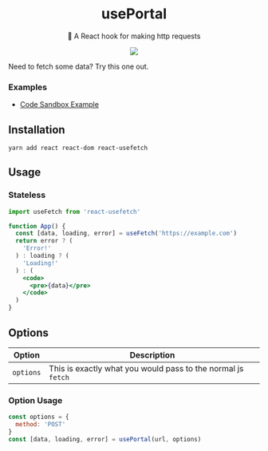 <h1 align="center">usePortal</h1>
<p align="center">🐶 A React hook for making http requests</p>
<p align="center">
    <a href="https://github.com/alex-cory/react-useportal/pulls">
      <img src="https://camo.githubusercontent.com/d4e0f63e9613ee474a7dfdc23c240b9795712c96/68747470733a2f2f696d672e736869656c64732e696f2f62616467652f5052732d77656c636f6d652d627269676874677265656e2e737667" />
    </a>
</p>

Need to fetch some data? Try this one out.

### Examples
- <a target="_blank" rel="noopener noreferrer" href='https://codesandbox.io/embed/km04k9k9x5'>Code Sandbox Example</a>


Installation
------------

```shell
yarn add react react-dom react-usefetch
```

Usage
-----

### Stateless
```jsx 
import useFetch from 'react-usefetch'

function App() {
  const [data, loading, error] = useFetch('https://example.com')
  return error ? (
    'Error!'
  ) : loading ? (
    'Loading!'
  ) : (
    <code>
      <pre>{data}</pre>
    </code>
  )
}
```

Options
-----
| Option                | Description                                                                              |
| --------------------- | ---------------------------------------------------------------------------------------- |
| `options` | This is exactly what you would pass to the normal js `fetch` |


### Option Usage
```js
const options = {
  method: 'POST'
}
const [data, loading, error] = usePortal(url, options)
```
